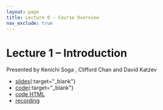 ```yaml
---
layout: page
title: Lecture 0 – Course Overview
nav_exclude: true
---
```


# Lecture 1 – Introduction

Presented by Kenichi Soga , Clifford Chan and David Katzev

- [slides](){:target="_blank"}
- [code](){:target="_blank"}
- [code HTML](../../resources/assets/lectures/lec01/lec01.html)
- [recording](https://bcourses.berkeley.edu/courses/1525605/pages/lecture-1-course-overview)